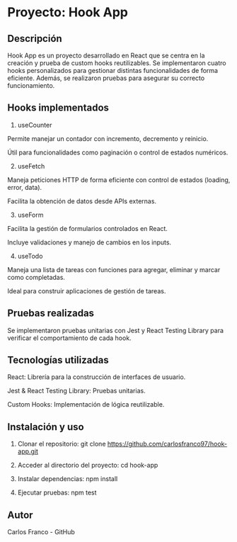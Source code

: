# Proyecto: Hook App

## Descripción

Hook App es un proyecto desarrollado en React que se centra en la creación y prueba de custom hooks reutilizables. Se implementaron cuatro hooks personalizados para gestionar distintas funcionalidades de forma eficiente. Además, se realizaron pruebas para asegurar su correcto funcionamiento.

## Hooks implementados

1. useCounter

Permite manejar un contador con incremento, decremento y reinicio.

Útil para funcionalidades como paginación o control de estados numéricos.

2. useFetch

Maneja peticiones HTTP de forma eficiente con control de estados (loading, error, data).

Facilita la obtención de datos desde APIs externas.

3. useForm

Facilita la gestión de formularios controlados en React.

Incluye validaciones y manejo de cambios en los inputs.

4. useTodo

Maneja una lista de tareas con funciones para agregar, eliminar y marcar como completadas.

Ideal para construir aplicaciones de gestión de tareas.

## Pruebas realizadas

Se implementaron pruebas unitarias con Jest y React Testing Library para verificar el comportamiento de cada hook.


## Tecnologías utilizadas

React: Librería para la construcción de interfaces de usuario.

Jest & React Testing Library: Pruebas unitarias.

Custom Hooks: Implementación de lógica reutilizable.

## Instalación y uso
1. Clonar el repositorio:
git clone https://github.com/carlosfranco97/hook-app.git

2. Acceder al directorio del proyecto:
cd hook-app

3. Instalar dependencias:
npm install

4. Ejecutar pruebas:
npm test

## Autor

Carlos Franco - GitHub

